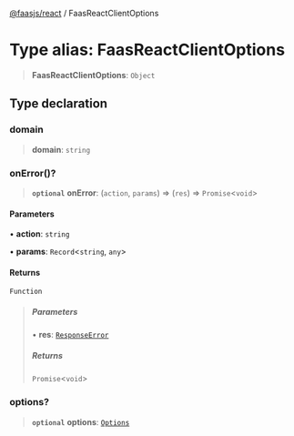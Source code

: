 [@faasjs/react](../README.md) / FaasReactClientOptions

# Type alias: FaasReactClientOptions

> **FaasReactClientOptions**: `Object`

## Type declaration

### domain

> **domain**: `string`

### onError()?

> **`optional`** **onError**: (`action`, `params`) => (`res`) => `Promise`\<`void`\>

#### Parameters

• **action**: `string`

• **params**: `Record`\<`string`, `any`\>

#### Returns

`Function`

> ##### Parameters
>
> • **res**: [`ResponseError`](../classes/ResponseError.md)
>
> ##### Returns
>
> `Promise`\<`void`\>
>

### options?

> **`optional`** **options**: [`Options`](Options.md)
